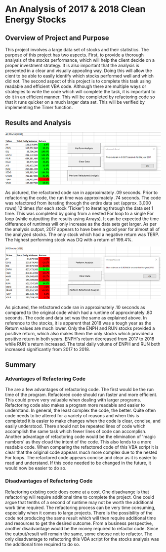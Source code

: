 # An Analysis of 2017 & 2018 Clean Energy Stocks

## Overview of Project and Purpose

This project involves a large data set of stocks and their statistics. The purpose of this project has two aspects. First, to provide a thorough analysis of the stocks performance, which will help the client decide on a proper investment strategy. It is also important that the analysis is presented in a clear and visually appealing way. Doing this will allow the cient to be able to easily identify which stocks performed well and which did not. The second aspect of this project is to complete this task using readable and efficient VBA code. Although there are multiple ways or strategies to write the code which will complete the task, it is important to do it in an efficient manner. This will be completed by refactoring code so that it runs quicker on a much larger data set. This will be verified by implementing the Timer function. 
 
## Results and Analysis

![VBA_Challenge_2017](./Resources/VBA_Challenge_2017.png)

As pictured, the refactored code ran in approximately .09 seconds. Prior to refactoring the code, the run time was approximately .74 seconds. The code was refactored from iterating through the entire data set (approx. 3,000 rows) 12 times (for each stock 'Ticker') to iterating through the data set 1 time. This was completed by going from a nested For loop to a single For loop (while outputting the results using Arrays). It can be expected the time differance of runtimes will only increase as the data sets get larger. As per the analysis output, 2017 appears to have been a good year for almost all of the analyzed stocks. The only stock which had a negative return was TERP. The highest performing stock was DQ with a return of 199.4%.  

![VBA_Challenge_2018](./Resources/VBA_Challenge_2018.png)

As pictured, the refactored code ran in approximately .10 seconds as compared to the original code which had a runtime of approximately .80 seconds. The code and data set was the same as explained above. In reference to the stocks, it is apparent that 2018 was a tough year as the Return values are much lower. Only the ENPH and RUN stocks provided a positive return, which also makes them the only stocks which provided a positive return in both years. ENPH's return decreased from 2017 to 2018 while RUN's return increased. The total daily volume of ENPH and RUN both increased significantly from 2017 to 2018. 

## Summary

### Advantages of Refactoring Code

The are a few advantages of refactoring code. The first would be the run time of the program. Refactored code should run faster and more efficient. This could prove very valuable when dealing with larger programs. Refactoring code also makes a program more readable and easier to understand. In general, the least complex the code, the better. Quite often code needs to be altered for a variety of reasons and when this is completed it is easier to make changes when the code is clear, concise, and easily understood. There should not be repeated lines of code which accomplish the same task which fewer lines of code can accomplish. Another advantage of refactoring code would be the elimination of 'magic numbers' as they cloud the intent of the code. This also lends to a more readable code. 
When comparing the refactored code of this VBA script it is clear that the original code appears much more complex due to the nested For loops. The refactored code appears concise and clear as it is easier to read and understand. If this code needed to be changed in the future, it would now be easier to do so. 

### Disadvantages of Refactoring Code

Refactoring existing code does come at a cost. One disadvange is that refactoring will require additional time to complete the project. One could argue that tenths of a second of runtime may not be worth the additional work time required. The refactoring process can be very time consuming, especially when it comes to large projects. There is the possibility of the code not producing the same result which will then require additional time and resources to get the desired outcome. From a business perspective, another disadvantage would be the money required to refactor code. Since the output/result will remain the same, some choose not to refactor. The only disadvantage to refactoring this VBA script for the stocks analysis was the additional time required to do so. 

 

